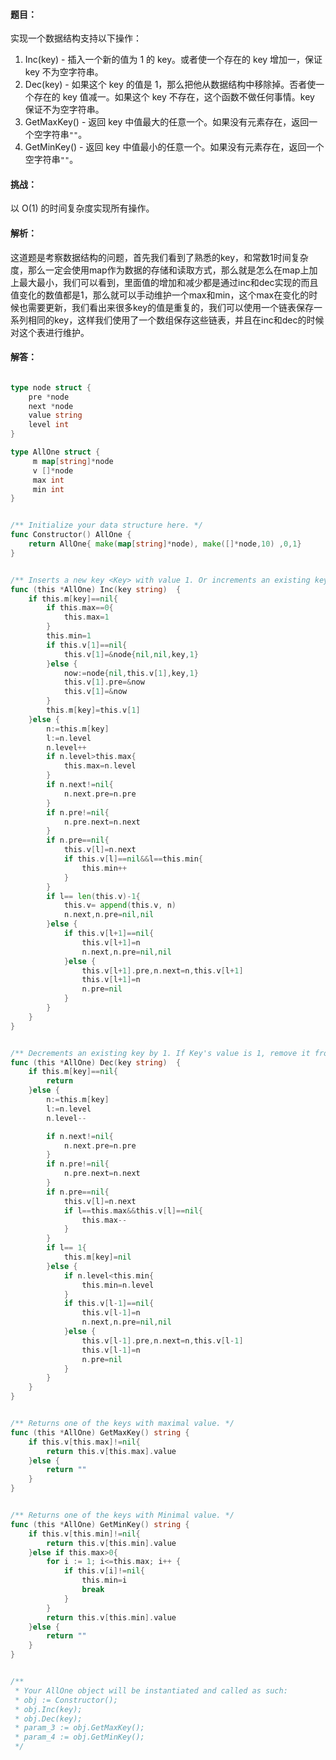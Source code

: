 #### 题目：

实现一个数据结构支持以下操作：

1. Inc(key) - 插入一个新的值为 1 的 key。或者使一个存在的 key 增加一，保证 key 不为空字符串。
2. Dec(key) - 如果这个 key 的值是 1，那么把他从数据结构中移除掉。否者使一个存在的 key 值减一。如果这个 key 不存在，这个函数不做任何事情。key 保证不为空字符串。
3. GetMaxKey() - 返回 key 中值最大的任意一个。如果没有元素存在，返回一个空字符串`""`。
4. GetMinKey() - 返回 key 中值最小的任意一个。如果没有元素存在，返回一个空字符串`""`。

#### 挑战：

以 O(1) 的时间复杂度实现所有操作。



#### 解析：

这道题是考察数据结构的问题，首先我们看到了熟悉的key，和常数1时间复杂度，那么一定会使用map作为数据的存储和读取方式，那么就是怎么在map上加上最大最小，我们可以看到，里面值的增加和减少都是通过inc和dec实现的而且值变化的数值都是1，那么就可以手动维护一个max和min，这个max在变化的时候也需要更新，我们看出来很多key的值是重复的，我们可以使用一个链表保存一系列相同的key，这样我们使用了一个数组保存这些链表，并且在inc和dec的时候对这个表进行维护。

#### 解答：

```go

type node struct {
	pre *node
	next *node
	value string
	level int
}

type AllOne struct {
	 m map[string]*node
	 v []*node
	 max int
	 min int
}


/** Initialize your data structure here. */
func Constructor() AllOne {
	return AllOne{ make(map[string]*node), make([]*node,10) ,0,1}
}


/** Inserts a new key <Key> with value 1. Or increments an existing key by 1. */
func (this *AllOne) Inc(key string)  {
	if this.m[key]==nil{
		if this.max==0{
			this.max=1
		}
		this.min=1
		if this.v[1]==nil{
			this.v[1]=&node{nil,nil,key,1}
		}else {
			now:=node{nil,this.v[1],key,1}
			this.v[1].pre=&now
			this.v[1]=&now
		}
		this.m[key]=this.v[1]
	}else {
		n:=this.m[key]
		l:=n.level
		n.level++
		if n.level>this.max{
			this.max=n.level
		}
		if n.next!=nil{
			n.next.pre=n.pre
		}
		if n.pre!=nil{
			n.pre.next=n.next
		}
		if n.pre==nil{
			this.v[l]=n.next
			if this.v[l]==nil&&l==this.min{
				this.min++
			}
		}
		if l== len(this.v)-1{
			this.v= append(this.v, n)
			n.next,n.pre=nil,nil
		}else {
			if this.v[l+1]==nil{
				this.v[l+1]=n
				n.next,n.pre=nil,nil
			}else {
				this.v[l+1].pre,n.next=n,this.v[l+1]
				this.v[l+1]=n
				n.pre=nil
			}
		}
	}
}


/** Decrements an existing key by 1. If Key's value is 1, remove it from the data structure. */
func (this *AllOne) Dec(key string)  {
	if this.m[key]==nil{
		return
	}else {
		n:=this.m[key]
		l:=n.level
		n.level--

		if n.next!=nil{
			n.next.pre=n.pre
		}
		if n.pre!=nil{
			n.pre.next=n.next
		}
		if n.pre==nil{
			this.v[l]=n.next
			if l==this.max&&this.v[l]==nil{
				this.max--
			}
		}
		if l== 1{
			this.m[key]=nil
		}else {
			if n.level<this.min{
				this.min=n.level
			}
			if this.v[l-1]==nil{
				this.v[l-1]=n
				n.next,n.pre=nil,nil
			}else {
				this.v[l-1].pre,n.next=n,this.v[l-1]
				this.v[l-1]=n
				n.pre=nil
			}
		}
	}
}


/** Returns one of the keys with maximal value. */
func (this *AllOne) GetMaxKey() string {
	if this.v[this.max]!=nil{
		return this.v[this.max].value
	}else {
		return ""
	}
}


/** Returns one of the keys with Minimal value. */
func (this *AllOne) GetMinKey() string {
	if this.v[this.min]!=nil{
		return this.v[this.min].value
	}else if this.max>0{
		for i := 1; i<=this.max; i++ {
			if this.v[i]!=nil{
				this.min=i
				break
			}
		}
		return this.v[this.min].value
	}else {
		return ""
	}
}


/**
 * Your AllOne object will be instantiated and called as such:
 * obj := Constructor();
 * obj.Inc(key);
 * obj.Dec(key);
 * param_3 := obj.GetMaxKey();
 * param_4 := obj.GetMinKey();
 */
```



